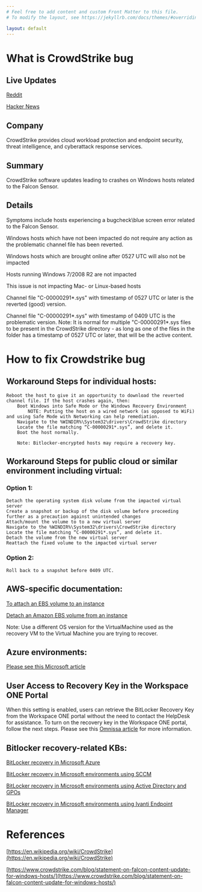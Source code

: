 ```yaml
---
# Feel free to add content and custom Front Matter to this file.
# To modify the layout, see https://jekyllrb.com/docs/themes/#overriding-theme-defaults

layout: default
---
```


# What is CrowdStrike bug

## Live Updates
[Reddit](https://old.reddit.com/r/crowdstrike/comments/1e6vmkf/bsod_error_in_latest_crowdstrike_update/)

[Hacker News](https://news.ycombinator.com/item?id=41002195)


## Company

CrowdStrike provides cloud workload protection and endpoint security, threat intelligence, and cyberattack response services.

## Summary

CrowdStrike software updates leading to crashes on Windows hosts related to the Falcon Sensor.

## Details

Symptoms include hosts experiencing a bugcheck\blue screen error related to the Falcon Sensor.

Windows hosts which have not been impacted do not require any action as the problematic channel file has been reverted.

Windows hosts which are brought online after 0527 UTC will also not be impacted

Hosts running Windows 7/2008 R2 are not impacted

This issue is not impacting Mac- or Linux-based hosts

Channel file "C-00000291*.sys" with timestamp of 0527 UTC or later is the reverted (good) version.

Channel file "C-00000291*.sys" with timestamp of 0409 UTC is the problematic version.
    Note: It is normal for multiple "C-00000291*.sys files to be present in the CrowdStrike directory - as long as one of the files in the folder has a timestamp of 0527 UTC or later, that will be the active content.


# How to fix Crowdstrike bug

## Workaround Steps for individual hosts:

    Reboot the host to give it an opportunity to download the reverted channel file. If the host crashes again, then:
        Boot Windows into Safe Mode or the Windows Recovery Environment
            NOTE: Putting the host on a wired network (as opposed to WiFi) and using Safe Mode with Networking can help remediation.
        Navigate to the %WINDIR%\System32\drivers\CrowdStrike directory
        Locate the file matching “C-00000291*.sys”, and delete it.
        Boot the host normally.

        Note: Bitlocker-encrypted hosts may require a recovery key. 

## Workaround Steps for public cloud or similar environment including virtual:
### Option 1:

    ​​​​​​​Detach the operating system disk volume from the impacted virtual server
    Create a snapshot or backup of the disk volume before proceeding further as a precaution against unintended changes
    Attach/mount the volume to to a new virtual server
    Navigate to the %WINDIR%\System32\drivers\CrowdStrike directory
    Locate the file matching “C-00000291*.sys”, and delete it.
    Detach the volume from the new virtual server
    Reattach the fixed volume to the impacted virtual server

### Option 2:

    ​​​​​​​Roll back to a snapshot before 0409 UTC.

## AWS-specific documentation:

[To attach an EBS volume to an instance](https://docs.aws.amazon.com/ebs/latest/userguide/ebs-attaching-volume.html#:~:text=To%20attach%20an%20EBS%20volume,and%20choose%20Actions%2C%20Attach%20volume
)

[Detach an Amazon EBS volume from an instance](https://docs.aws.amazon.com/ebs/latest/userguide/ebs-detaching-volume.html)

Note: Use a different OS version for the VirtualMachine used as the recovery VM to the Virtual Machine you are trying to recover.

## Azure environments:

[Please see this Microsoft article](https://azure.status.microsoft/en-gb/status)

## User Access to Recovery Key in the Workspace ONE Portal

When this setting is enabled, users can retrieve the BitLocker Recovery Key from the Workspace ONE portal without the need to contact the HelpDesk for assistance. To turn on the recovery key in the Workspace ONE portal, follow the next steps. Please see this [Omnissa article](https://techzone.omnissa.com/enabling-bitlocker-encryption-remote-windows-devices-workspace-one-operational-tutorial#user-access-to-recovery-key-in-the-workspace-one-portal) for more information.

## Bitlocker recovery-related KBs:

[BitLocker recovery in Microsoft Azure](https://www.crowdstrike.com/wp-content/uploads/2024/07/BitLocker-recovery-in-Microsoft-Azure.pdf)

[BitLocker recovery in Microsoft environments using SCCM](https://www.crowdstrike.com/wp-content/uploads/2024/07/CS-BitLocker-recovery-in-Microsoft-environments-using-SCCM.pdf)

[BitLocker recovery in Microsoft environments using Active Directory and GPOs](https://www.crowdstrike.com/wp-content/uploads/2024/07/CS-BitLocker-recovery-in-Active-Directory.pdf)

[BitLocker recovery in Microsoft environments using Ivanti Endpoint Manager](https://www.crowdstrike.com/wp-content/uploads/2024/07/CS-BitLocker-recovery-in-Microsoft-environments-using-Ivanti-Endpoint-Manager_.pdf)


# References
[https://en.wikipedia.org/wiki/CrowdStrike](https://en.wikipedia.org/wiki/CrowdStrike)

[https://www.crowdstrike.com/blog/statement-on-falcon-content-update-for-windows-hosts/](https://www.crowdstrike.com/blog/statement-on-falcon-content-update-for-windows-hosts/)
